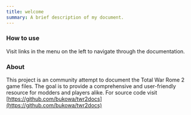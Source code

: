 ```yaml
---
title: welcome
summary: A brief description of my document.
---
```


### How to use

Visit links in the menu on the left to navigate through the documentation.

### About

This project is an community attempt to document the Total War Rome 2 game files.
The goal is to provide a comprehensive and user-friendly resource for modders and players alike.
For source code visit [https://github.com/bukowa/twr2docs](https://github.com/bukowa/twr2docs)
